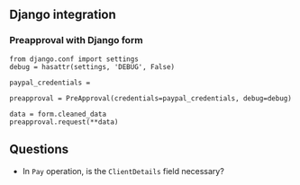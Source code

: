 
## Django integration

### Preapproval with Django form
```
from django.conf import settings
debug = hasattr(settings, 'DEBUG', False)

paypal_credentials = 

preapproval = PreApproval(credentials=paypal_credentials, debug=debug)

data = form.cleaned_data
preapproval.request(**data)

```

## Questions

- In `Pay` operation, is the `ClientDetails` field necessary?